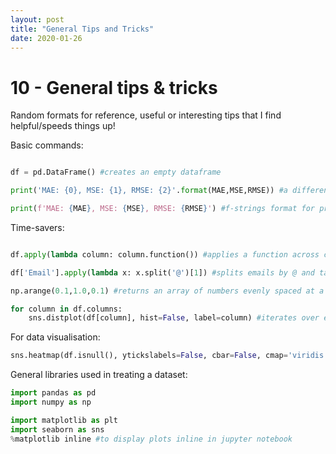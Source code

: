 ```yaml
---
layout: post
title: "General Tips and Tricks"
date: 2020-01-26
---
```


# 10 - General tips & tricks

Random formats for reference, useful or interesting tips that I find helpful/speeds things up!

Basic commands:

```python

df = pd.DataFrame() #creates an empty dataframe

print('MAE: {0}, MSE: {1}, RMSE: {2}'.format(MAE,MSE,RMSE)) #a different format for printing with variables, instead of %s or %d

print(f'MAE: {MAE}, MSE: {MSE}, RMSE: {RMSE}') #f-strings format for printing

```

Time-savers:

```python

df.apply(lambda column: column.function()) #applies a function across columns

df['Email'].apply(lambda x: x.split('@')[1]) #splits emails by @ and takes the username

np.arange(0.1,1.0,0.1) #returns an array of numbers evenly spaced at a distance of 0.1, from 0.1 to 1.0

for column in df.columns:
    sns.distplot(df[column], hist=False, label=column) #iterates over each col and plots it

```

For data visualisation:

```python
sns.heatmap(df.isnull(), ytickslabels=False, cbar=False, cmap='viridis') #a quick visual representation of all null values

```

General libraries used in treating a dataset:

```python
import pandas as pd
import numpy as np

import matplotlib as plt
import seaborn as sns
%matplotlib inline #to display plots inline in jupyter notebook

```